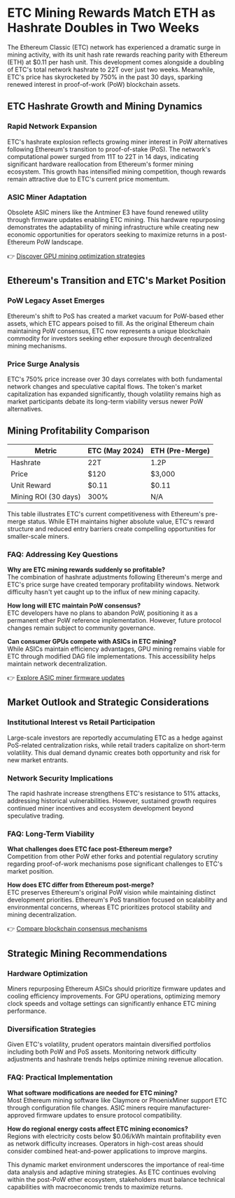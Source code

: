 # ETC Mining Rewards Match ETH as Hashrate Doubles in Two Weeks  

The Ethereum Classic (ETC) network has experienced a dramatic surge in mining activity, with its unit hash rate rewards reaching parity with Ethereum (ETH) at $0.11 per hash unit. This development comes alongside a doubling of ETC's total network hashrate to 22T over just two weeks. Meanwhile, ETC's price has skyrocketed by 750% in the past 30 days, sparking renewed interest in proof-of-work (PoW) blockchain assets.  

## ETC Hashrate Growth and Mining Dynamics  

### Rapid Network Expansion  
ETC's hashrate explosion reflects growing miner interest in PoW alternatives following Ethereum's transition to proof-of-stake (PoS). The network's computational power surged from 11T to 22T in 14 days, indicating significant hardware reallocation from Ethereum's former mining ecosystem. This growth has intensified mining competition, though rewards remain attractive due to ETC's current price momentum.  

### ASIC Miner Adaptation  
Obsolete ASIC miners like the Antminer E3 have found renewed utility through firmware updates enabling ETC mining. This hardware repurposing demonstrates the adaptability of mining infrastructure while creating new economic opportunities for operators seeking to maximize returns in a post-Ethereum PoW landscape.  

👉 [Discover GPU mining optimization strategies](https://bit.ly/okx-bonus)  

## Ethereum's Transition and ETC's Market Position  

### PoW Legacy Asset Emerges  
Ethereum's shift to PoS has created a market vacuum for PoW-based ether assets, which ETC appears poised to fill. As the original Ethereum chain maintaining PoW consensus, ETC now represents a unique blockchain commodity for investors seeking ether exposure through decentralized mining mechanisms.  

### Price Surge Analysis  
ETC's 750% price increase over 30 days correlates with both fundamental network changes and speculative capital flows. The token's market capitalization has expanded significantly, though volatility remains high as market participants debate its long-term viability versus newer PoW alternatives.  

## Mining Profitability Comparison  

| Metric                | ETC (May 2024) | ETH (Pre-Merge) |  
|-----------------------|----------------|-----------------|  
| Hashrate              | 22T             | 1.2P            |  
| Price                 | $120            | $3,000          |  
| Unit Reward           | $0.11           | $0.11            |  
| Mining ROI (30 days)  | 300%            | N/A              |  

This table illustrates ETC's current competitiveness with Ethereum's pre-merge status. While ETH maintains higher absolute value, ETC's reward structure and reduced entry barriers create compelling opportunities for smaller-scale miners.  

### FAQ: Addressing Key Questions  

**Why are ETC mining rewards suddenly so profitable?**  
The combination of hashrate adjustments following Ethereum's merge and ETC's price surge have created temporary profitability windows. Network difficulty hasn't yet caught up to the influx of new mining capacity.  

**How long will ETC maintain PoW consensus?**  
ETC developers have no plans to abandon PoW, positioning it as a permanent ether PoW reference implementation. However, future protocol changes remain subject to community governance.  

**Can consumer GPUs compete with ASICs in ETC mining?**  
While ASICs maintain efficiency advantages, GPU mining remains viable for ETC through modified DAG file implementations. This accessibility helps maintain network decentralization.  

👉 [Explore ASIC miner firmware updates](https://bit.ly/okx-bonus)  

## Market Outlook and Strategic Considerations  

### Institutional Interest vs Retail Participation  
Large-scale investors are reportedly accumulating ETC as a hedge against PoS-related centralization risks, while retail traders capitalize on short-term volatility. This dual demand dynamic creates both opportunity and risk for new market entrants.  

### Network Security Implications  
The rapid hashrate increase strengthens ETC's resistance to 51% attacks, addressing historical vulnerabilities. However, sustained growth requires continued miner incentives and ecosystem development beyond speculative trading.  

### FAQ: Long-Term Viability  

**What challenges does ETC face post-Ethereum merge?**  
Competition from other PoW ether forks and potential regulatory scrutiny regarding proof-of-work mechanisms pose significant challenges to ETC's market position.  

**How does ETC differ from Ethereum post-merge?**  
ETC preserves Ethereum's original PoW vision while maintaining distinct development priorities. Ethereum's PoS transition focused on scalability and environmental concerns, whereas ETC prioritizes protocol stability and mining decentralization.  

👉 [Compare blockchain consensus mechanisms](https://bit.ly/okx-bonus)  

## Strategic Mining Recommendations  

### Hardware Optimization  
Miners repurposing Ethereum ASICs should prioritize firmware updates and cooling efficiency improvements. For GPU operations, optimizing memory clock speeds and voltage settings can significantly enhance ETC mining performance.  

### Diversification Strategies  
Given ETC's volatility, prudent operators maintain diversified portfolios including both PoW and PoS assets. Monitoring network difficulty adjustments and hashrate trends helps optimize mining revenue allocation.  

### FAQ: Practical Implementation  

**What software modifications are needed for ETC mining?**  
Most Ethereum mining software like Claymore or PhoenixMiner support ETC through configuration file changes. ASIC miners require manufacturer-approved firmware updates to ensure protocol compatibility.  

**How do regional energy costs affect ETC mining economics?**  
Regions with electricity costs below $0.06/kWh maintain profitability even as network difficulty increases. Operators in high-cost areas should consider combined heat-and-power applications to improve margins.  

This dynamic market environment underscores the importance of real-time data analysis and adaptive mining strategies. As ETC continues evolving within the post-PoW ether ecosystem, stakeholders must balance technical capabilities with macroeconomic trends to maximize returns.